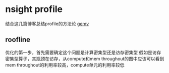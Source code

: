 # nsight profile
结合这几篇博客总结profile的方法论
[gemv](https://zhuanlan.zhihu.com/p/715609504?utm_psn=1811339742626856960)

## roofline
优化的第一步，首先需要确定这个问题是计算密集型还是访存密集型
假如是访存密集型算子，其瓶颈在访存，从compute和mem throughout的图中应该可以看到mem throughout的利用率较高，compute单元的利用率较低